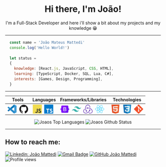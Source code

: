 <h1 align="center">Hi there, I'm João!</h1>
<p align="center">I'm a Full-Stack Developer and here i'll show a bit about my projects and my knowledge 😁</p>

---

```js
  const name = 'João Mateus Mattedi'
  console.log('Hello World!')
  
  let status =
  { 
    knowledge: [React.js, JavaScript, CSS, HTML],
    learning: [TypeScript, Docker, SQL, Lua, C#],
    interests: [Games, Design, Programming],
  }
 ```

---

<div align="center">

| Tools  | Languages | Frameworks/Libraries  | Technologies |  
|---|---|---|---|
|<img align="center" src="https://github.com/devicons/devicon/blob/master/icons/vscode/vscode-original.svg" width="30" height="30"/>&nbsp;&nbsp;<img align="center" src="https://github.com/devicons/devicon/blob/master/icons/github/github-original.svg" width="30" height="30"/>|<img align="center" src="https://github.com/devicons/devicon/blob/master/icons/javascript/javascript-original.svg" width="30" height="30"/>&nbsp;&nbsp;<img align="center" src="https://github.com/devicons/devicon/blob/master/icons/typescript/typescript-original.svg" width="30" height="30"/>|<img align="center" src="https://github.com/devicons/devicon/blob/master/icons/bootstrap/bootstrap-original.svg" width="30" height="30"/>&nbsp;&nbsp;<img align="center" src="https://github.com/devicons/devicon/blob/master/icons/tailwindcss/tailwindcss-plain.svg" width="30" height="30"/>&nbsp;&nbsp;<img align="center" src="https://github.com/devicons/devicon/blob/master/icons/redux/redux-original.svg" width="30" height="30"/>&nbsp;&nbsp;<img align="center" src="https://github.com/devicons/devicon/blob/master/icons/react/react-original.svg" width="30" height="30"/>|<img align="center" src="https://github.com/devicons/devicon/blob/master/icons/html5/html5-original.svg" width="30" height="30"/>&nbsp;&nbsp;<img align="center" src="https://github.com/devicons/devicon/blob/master/icons/css3/css3-original.svg" width="30" height="30"/>&nbsp;&nbsp;<img align="center" src="https://github.com/devicons/devicon/blob/master/icons/git/git-original.svg" width="30" height="30"/>|

</div>

<div align="center">
  
  <img height="165em" alt="Joaos Top Languages" src="https://github-readme-stats.vercel.app/api/top-langs/?username=joaomattedi&layout=compact&theme=codeSTACKr&hide_border=true&bg_color=0D1117"/>

  <img height="165em" alt="Joaos Github Status" src="https://github-readme-stats.vercel.app/api?username=joaomattedi&theme=codeSTACKr&hide_border=true&bg_color=0D1117"/>

</div>

---

## How to reach me:

[![Linkedin: João Mattedi](https://img.shields.io/badge/-LinkedIn-blue?style=flat-square&logo=Linkedin&logoColor=white&link=https://www.linkedin.com/in/joao-mateus-mattedi/)](https://www.linkedin.com/in/joao-mateus-mattedi/)
[![Gmail Badge](https://img.shields.io/badge/-joaommattedi@gmail.com-006bed?style=flat-square&logo=Gmail&logoColor=white&link=mailto:joaommattedi@gmail.com)](mailto:joaommattedi@gmail.com)
[![GitHub João Mattedi]( https://img.shields.io/github/followers/joaomattedi?label=follow&style=social)](https://github.com/joaomattedi)
![Profile views](https://gpvc.arturio.dev/iagoassis21)

